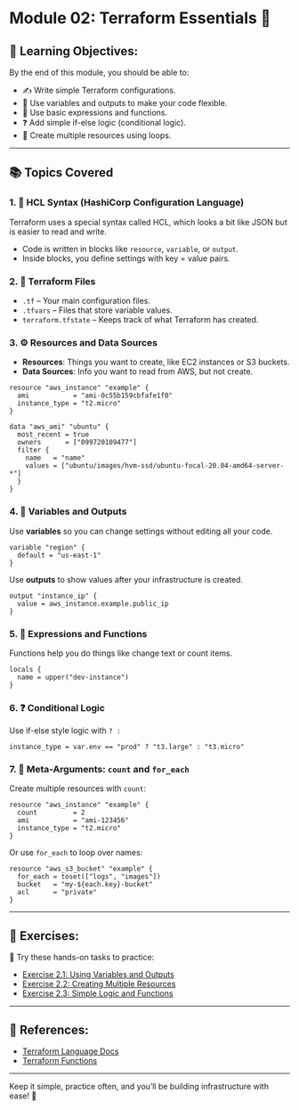 # Module 02: Terraform Essentials 🧱

## 📖 Learning Objectives:

By the end of this module, you should be able to:

* ✍️ Write simple Terraform configurations.
* 🔄 Use variables and outputs to make your code flexible.
* 🔢 Use basic expressions and functions.
* ❓ Add simple if-else logic (conditional logic).
* 🧮 Create multiple resources using loops.

---

## 📚 Topics Covered

### 1. 🧾 HCL Syntax (HashiCorp Configuration Language)

Terraform uses a special syntax called HCL, which looks a bit like JSON but is easier to read and write.

* Code is written in blocks like `resource`, `variable`, or `output`.
* Inside blocks, you define settings with key = value pairs.

### 2. 📁 Terraform Files

* `.tf` – Your main configuration files.
* `.tfvars` – Files that store variable values.
* `terraform.tfstate` – Keeps track of what Terraform has created.

### 3. ⚙️ Resources and Data Sources

* **Resources**: Things you want to create, like EC2 instances or S3 buckets.
* **Data Sources**: Info you want to read from AWS, but not create.

```hcl
resource "aws_instance" "example" {
  ami           = "ami-0c55b159cbfafe1f0"
  instance_type = "t2.micro"
}
```

```hcl
data "aws_ami" "ubuntu" {
  most_recent = true
  owners      = ["099720109477"]
  filter {
    name   = "name"
    values = ["ubuntu/images/hvm-ssd/ubuntu-focal-20.04-amd64-server-*"]
  }
}
```

### 4. 🧩 Variables and Outputs

Use **variables** so you can change settings without editing all your code.

```hcl
variable "region" {
  default = "us-east-1"
}
```

Use **outputs** to show values after your infrastructure is created.

```hcl
output "instance_ip" {
  value = aws_instance.example.public_ip
}
```

### 5. 🧠 Expressions and Functions

Functions help you do things like change text or count items.

```hcl
locals {
  name = upper("dev-instance")
}
```

### 6. ❓ Conditional Logic

Use if-else style logic with `? :`

```hcl
instance_type = var.env == "prod" ? "t3.large" : "t3.micro"
```

### 7. 🔁 Meta-Arguments: `count` and `for_each`

Create multiple resources with `count`:

```hcl
resource "aws_instance" "example" {
  count         = 2
  ami           = "ami-123456"
  instance_type = "t2.micro"
}
```

Or use `for_each` to loop over names:

```hcl
resource "aws_s3_bucket" "example" {
  for_each = toset(["logs", "images"])
  bucket   = "my-${each.key}-bucket"
  acl      = "private"
}
```

---

## 🧪 Exercises:

📝 Try these hands-on tasks to practice:

* [Exercise 2.1: Using Variables and Outputs](exercises/exercise-2.1.md)
* [Exercise 2.2: Creating Multiple Resources](exercises/exercise-2.2.md)
* [Exercise 2.3: Simple Logic and Functions](exercises/exercise-2.3.md)

---

## 🔗 References:

* [Terraform Language Docs](https://developer.hashicorp.com/terraform/language)
* [Terraform Functions](https://developer.hashicorp.com/terraform/language/functions)

---

Keep it simple, practice often, and you’ll be building infrastructure with ease! 💪

